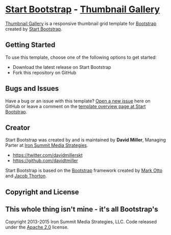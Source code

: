 # [Start Bootstrap](http://startbootstrap.com/) - [Thumbnail Gallery](http://startbootstrap.com/template-overviews/thumbnail-gallery/)

[Thumbnail Gallery](http://startbootstrap.com/template-overviews/thumbnail-gallery/) is a responsive thumbnail grid template for [Bootstrap](http://getbootstrap.com/) created by [Start Bootstrap](http://startbootstrap.com/).

## Getting Started

To use this template, choose one of the following options to get started:
* Download the latest release on Start Bootstrap
* Fork this repository on GitHub

## Bugs and Issues

Have a bug or an issue with this template? [Open a new issue](https://github.com/IronSummitMedia/startbootstrap-thumbnail-gallery/issues) here on GitHub or leave a comment on the [template overview page at Start Bootstrap](http://startbootstrap.com/template-overviews/thumbnail-gallery/).

## Creator

Start Bootstrap was created by and is maintained by **David Miller**, Managing Parter at [Iron Summit Media Strategies](http://www.ironsummitmedia.com/).

* https://twitter.com/davidmillerskt
* https://github.com/davidtmiller

Start Bootstrap is based on the [Bootstrap](http://getbootstrap.com/) framework created by [Mark Otto](https://twitter.com/mdo) and [Jacob Thorton](https://twitter.com/fat).

## Copyright and License
## This whole thing isn't mine - it's all Bootstrap's

Copyright 2013-2015 Iron Summit Media Strategies, LLC. Code released under the [Apache 2.0](https://github.com/IronSummitMedia/startbootstrap-thumbnail-gallery/blob/gh-pages/LICENSE) license.
